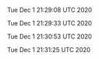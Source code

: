 

Tue Dec  1 21:29:08 UTC 2020

Tue Dec  1 21:29:33 UTC 2020

Tue Dec  1 21:30:53 UTC 2020

Tue Dec  1 21:31:25 UTC 2020